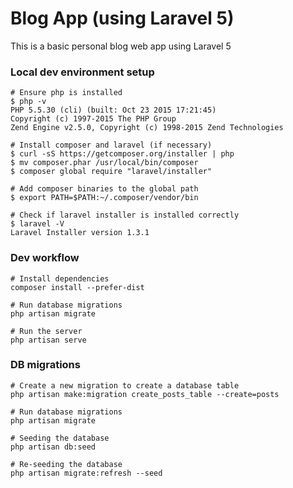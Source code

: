 Blog App (using Laravel 5)
==========================
This is a basic personal blog web app using Laravel 5

### Local dev environment setup

    # Ensure php is installed
    $ php -v
    PHP 5.5.30 (cli) (built: Oct 23 2015 17:21:45)
    Copyright (c) 1997-2015 The PHP Group
    Zend Engine v2.5.0, Copyright (c) 1998-2015 Zend Technologies

    # Install composer and laravel (if necessary)
    $ curl -sS https://getcomposer.org/installer | php
    $ mv composer.phar /usr/local/bin/composer
    $ composer global require "laravel/installer"

    # Add composer binaries to the global path
    $ export PATH=$PATH:~/.composer/vendor/bin

    # Check if laravel installer is installed correctly
    $ laravel -V
    Laravel Installer version 1.3.1

### Dev workflow

    # Install dependencies
    composer install --prefer-dist

    # Run database migrations
    php artisan migrate

    # Run the server
    php artisan serve

### DB migrations

    # Create a new migration to create a database table
    php artisan make:migration create_posts_table --create=posts

    # Run database migrations
    php artisan migrate

    # Seeding the database
    php artisan db:seed

    # Re-seeding the database
    php artisan migrate:refresh --seed
